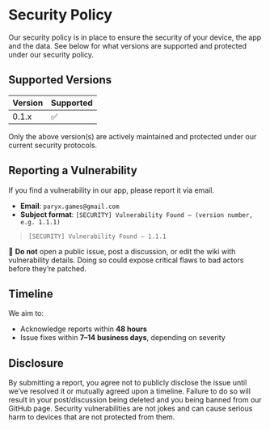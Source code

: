 # Security Policy

Our security policy is in place to ensure the security of your device, the app and the data. See below for what versions are supported and protected under our security policy.

## Supported Versions

| Version | Supported          |
| ------- | ------------------ |
| 0.1.x   | :white_check_mark: |

Only the above version(s) are actively maintained and protected under our current security protocols.

## Reporting a Vulnerability

If you find a vulnerability in our app, please report it via email.

- **Email**: `paryx.games@gmail.com`
- **Subject format**: `[SECURITY] Vulnerability Found – (version number, e.g. 1.1.1)`
> `[SECURITY] Vulnerability Found – 1.1.1`

🚫 **Do not** open a public issue, post a discussion, or edit the wiki with vulnerability details. Doing so could expose critical flaws to bad actors before they’re patched.

## Timeline
We aim to:
- Acknowledge reports within **48 hours**
- Issue fixes within **7–14 business days**, depending on severity

## Disclosure
By submitting a report, you agree not to publicly disclose the issue until we’ve resolved it or mutually agreed upon a timeline. Failure to do so will result in your post/discussion being deleted and you being banned from our GitHub page. Security vulnerabilities are not jokes and can cause serious harm to devices that are not protected from them.
